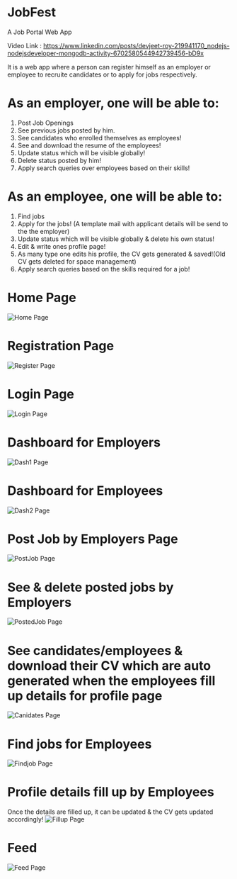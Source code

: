 # JobFest
A Job Portal Web App

Video Link : https://www.linkedin.com/posts/devjeet-roy-219941170_nodejs-nodejsdeveloper-mongodb-activity-6702580544942739456-bD9x

It is a web app where a person can register himself as an employer or employee to recruite candidates or to apply for jobs respectively.

# As an employer, one will be able to:

1. Post Job Openings
2. See previous jobs posted by him.
3. See candidates who enrolled themselves as employees!
4. See and download the resume of the employees!
5. Update status which will be visible globally!
6. Delete status posted by him!
7. Apply search queries over employees based on their skills!

# As an employee, one will be able to:

1. Find jobs
2. Apply for the jobs! (A template mail with applicant details will be send to the the employer)
3. Update status which will be visible globally & delete his own status!
4. Edit & write ones profile page!
5. As many type one edits his profile, the CV gets generated & saved!(Old CV gets deleted for space management)
6. Apply search queries based on the skills required for a job!

# Home Page
![Home Page](https://github.com/devjeetroy98/JobFest-2020/blob/master/snaps/HomePage.PNG)

# Registration Page
![Register Page](https://github.com/devjeetroy98/JobFest-2020/blob/master/snaps/RegistrationPage.PNG)

# Login Page
![Login Page](https://github.com/devjeetroy98/JobFest-2020/blob/master/snaps/LoginPage.PNG)

# Dashboard for Employers
![Dash1 Page](https://github.com/devjeetroy98/JobFest-2020/blob/master/snaps/PageEmployer.PNG)

# Dashboard for Employees
![Dash2 Page](https://github.com/devjeetroy98/JobFest-2020/blob/master/snaps/PageEmployee.PNG)

# Post Job by Employers Page
![PostJob Page](https://github.com/devjeetroy98/JobFest-2020/blob/master/snaps/PostJob.PNG)

# See & delete posted jobs by Employers
![PostedJob Page](https://github.com/devjeetroy98/JobFest-2020/blob/master/snaps/PreviousPostedJobs.PNG)

# See candidates/employees & download their CV which are auto generated when the employees fill up details for profile page
![Canidates Page](https://github.com/devjeetroy98/JobFest-2020/blob/master/snaps/SeeCandidates.PNG)

# Find jobs for Employees
![Findjob Page](https://github.com/devjeetroy98/JobFest-2020/blob/master/snaps/AvailableJobs.PNG)

# Profile details fill up by Employees
Once the details are filled up, it can be updated & the CV gets updated accordingly!
![Fillup Page](https://github.com/devjeetroy98/JobFest-2020/blob/master/snaps/EmployeeDetailsFillup.PNG)

# Feed
![Feed Page](https://github.com/devjeetroy98/JobFest-2020/blob/master/snaps/ScrollableFeed.PNG)

